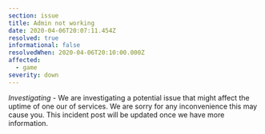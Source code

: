 ```yaml
---
section: issue
title: Admin not working
date: 2020-04-06T20:07:11.454Z
resolved: true
informational: false
resolvedWhen: 2020-04-06T20:10:00.000Z
affected:
  - game
severity: down
---
```

*Investigating* - We are investigating a potential issue that might affect the uptime of one our of services. We are sorry for any inconvenience this may cause you. This incident post will be updated once we have more information.